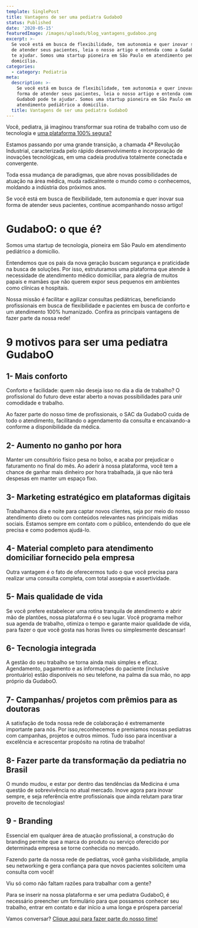 ```yaml
---
template: SinglePost
title: Vantagens de ser uma pediatra GudaboO
status: Published
date: '2020-05-15'
featuredImage: /images/uploads/blog_vantagens_gudaboo.png
excerpt: >-
  Se você está em busca de flexibilidade, tem autonomia e quer inovar sua forma
  de atender seus pacientes, leia o nosso artigo e entenda como a GudaboO pode
  te ajudar. Somos uma startup pioneira em São Paulo em atendimento pediátrico a
  domicílio.
categories:
  - category: Pediatria
meta:
  description: >-
    Se você está em busca de flexibilidade, tem autonomia e quer inovar sua
    forma de atender seus pacientes, leia o nosso artigo e entenda como a
    GudaboO pode te ajudar. Somos uma startup pioneira em São Paulo em
    atendimento pediátrico a domicílio.
  title: Vantagens de ser uma pediatra GudaboO
---
```

Você, pediatra, já imaginou transformar sua rotina de trabalho com uso de tecnologia e [uma plataforma 100% segura?](https://gudaboo.com.br/)

Estamos passando por uma grande transição, a chamada 4ª Revolução Industrial, caracterizada pelo rápido desenvolvimento e incorporação de inovações tecnológicas, em uma cadeia produtiva totalmente conectada e convergente.

Toda essa mudança de paradigmas, que abre novas possibilidades de atuação na área médica, muda radicalmente o mundo como o conhecemos, moldando a indústria dos próximos anos.

Se você está em busca de flexibilidade, tem autonomia e quer inovar sua forma de atender seus pacientes, continue acompanhando nosso artigo!

# GudaboO: o que é?

Somos uma startup de tecnologia, pioneira em São Paulo em atendimento pediátrico a domicílio. 

Entendemos que os pais da nova geração buscam segurança e praticidade na busca de soluções. Por isso, estruturamos uma plataforma que atende à necessidade de atendimento médico domiciliar, para alegria de muitos papais e mamães que não querem expor seus pequenos em ambientes como clínicas e hospitais.

Nossa missão é facilitar e agilizar consultas pediátricas, beneficiando profissionais em busca de flexibilidade e pacientes em busca de conforto e um atendimento 100% humanizado. Confira as principais vantagens de fazer parte da nossa rede!

# 9 motivos para ser uma pediatra GudaboO



## 1- Mais conforto

Conforto e facilidade: quem não deseja isso no dia a dia de trabalho? O profissional do futuro deve estar aberto a novas possibilidades para unir comodidade e trabalho.

Ao fazer parte do nosso time de profissionais, o SAC da GudaboO cuida de todo o atendimento, facilitando o agendamento da consulta e encaixando-a conforme a disponibilidade da médica.

## 2- Aumento no ganho por hora

Manter um consultório físico pesa no bolso, e acaba por prejudicar o faturamento no final do mês. Ao aderir à nossa plataforma, você tem a chance de ganhar mais dinheiro por hora trabalhada, já que não terá despesas em manter um espaço fixo.

## 3- Marketing estratégico em plataformas digitais

Trabalhamos dia e noite para captar novos clientes, seja por meio do nosso atendimento direto ou com conteúdos relevantes nas principais mídias sociais. Estamos sempre em contato com o público, entendendo do que ele precisa e como podemos ajudá-lo.

## 4- Material completo para atendimento domiciliar fornecido pela empresa

Outra vantagem é o fato de oferecermos tudo o que você precisa para realizar uma consulta completa, com total assepsia e assertividade. 

## 5- Mais qualidade de vida

Se você prefere estabelecer uma rotina tranquila de atendimento e abrir mão de plantões, nossa plataforma é o seu lugar. Você programa melhor sua agenda de trabalho, otimiza o tempo e garante maior qualidade de vida, para fazer o que você gosta nas horas livres ou simplesmente descansar!

## 6- Tecnologia integrada

A gestão do seu trabalho se torna ainda mais simples e eficaz. Agendamento, pagamento e as informações do paciente (inclusive prontuário) estão disponíveis no seu telefone, na palma da sua mão, no app próprio da GudaboO.

## 7- Campanhas/ projetos com prêmios para as doutoras

A satisfação de toda nossa rede de colaboração é extremamente importante para nós. Por isso,reconhecemos e premiamos nossas pediatras com campanhas, projetos e outros mimos. Tudo isso para incentivar a excelência e acrescentar propósito na rotina de trabalho!

## 8- Fazer parte da transformação da pediatria no Brasil

O mundo mudou, e estar por dentro das tendências da Medicina é uma questão de sobrevivência no atual mercado. Inove agora para inovar sempre, e seja referência entre profissionais que ainda relutam para tirar proveito de tecnologias!

## 9 - Branding

Essencial em qualquer área de atuação profissional, a construção do branding  permite que a marca do produto ou serviço oferecido por determinada empresa se torne conhecida no mercado.

Fazendo parte da nossa rede de pediatras, você ganha visibilidade, amplia seu networking e gera confiança para que novos pacientes solicitem uma consulta com você!

Viu só como não faltam razões para trabalhar com a gente?

Para se inserir na nossa plataforma e ser uma pediatra GudaboO, é necessário preencher um formulário para que possamos conhecer seu trabalho, entrar em contato e dar início a uma longa e próspera parceria!

 Vamos conversar?
 [Clique aqui para fazer parte do nosso time!](share.hsforms.com/7270407/39e5ab4f-cd3c-42de-a993-2315570d731a)
